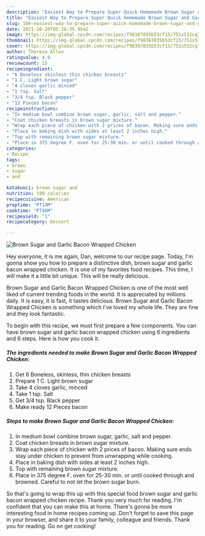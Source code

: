 ```yaml
---
description: "Easiest Way to Prepare Super Quick Homemade Brown Sugar and Garlic Bacon Wrapped Chicken"
title: "Easiest Way to Prepare Super Quick Homemade Brown Sugar and Garlic Bacon Wrapped Chicken"
slug: 166-easiest-way-to-prepare-super-quick-homemade-brown-sugar-and-garlic-bacon-wrapped-chicken
date: 2021-10-26T05:26:35.954Z
image: https://img-global.cpcdn.com/recipes/f98367035b53cf15/751x532cq70/brown-sugar-and-garlic-bacon-wrapped-chicken-recipe-main-photo.jpg
thumbnail: https://img-global.cpcdn.com/recipes/f98367035b53cf15/751x532cq70/brown-sugar-and-garlic-bacon-wrapped-chicken-recipe-main-photo.jpg
cover: https://img-global.cpcdn.com/recipes/f98367035b53cf15/751x532cq70/brown-sugar-and-garlic-bacon-wrapped-chicken-recipe-main-photo.jpg
author: Theresa Allen
ratingvalue: 4.9
reviewcount: 15
recipeingredient:
- "6 Boneless skinless thin chicken breasts"
- "1 C. Light brown sugar"
- "4 cloves garlic minced"
- "1 tsp. Salt"
- "3/4 tsp. Black pepper"
- "12 Pieces bacon"
recipeinstructions:
- "In medium bowl combine brown sugar, garlic, salt and pepper."
- "Coat chicken breasts in brown sugar mixture."
- "Wrap each piece of chicken with 2 prices of bacon. Making sure ends stay under chicken to prevent from unwrapping while cooking."
- "Place in baking dish with sides at least 2 inches high."
- "Top with remaining brown sugar mixture."
- "Place in 375 degree F. oven for 25-30 min. or until cooked through and browned. Careful to not let the brown sugar burn."
categories:
- Recipe
tags:
- brown
- sugar
- and

katakunci: brown sugar and 
nutrition: 199 calories
recipecuisine: American
preptime: "PT14M"
cooktime: "PT46M"
recipeyield: "1"
recipecategory: Dessert

---
```



![Brown Sugar and Garlic Bacon Wrapped Chicken](https://img-global.cpcdn.com/recipes/f98367035b53cf15/751x532cq70/brown-sugar-and-garlic-bacon-wrapped-chicken-recipe-main-photo.jpg)

Hey everyone, it is me again, Dan, welcome to our recipe page. Today, I'm gonna show you how to prepare a distinctive dish, brown sugar and garlic bacon wrapped chicken. It is one of my favorites food recipes. This time, I will make it a little bit unique. This will be really delicious.



Brown Sugar and Garlic Bacon Wrapped Chicken is one of the most well liked of current trending foods in the world. It is appreciated by millions daily. It is easy, it is fast, it tastes delicious. Brown Sugar and Garlic Bacon Wrapped Chicken is something which I've loved my whole life. They are fine and they look fantastic.


To begin with this recipe, we must first prepare a few components. You can have brown sugar and garlic bacon wrapped chicken using 6 ingredients and 6 steps. Here is how you cook it.

<!--inarticleads1-->

##### The ingredients needed to make Brown Sugar and Garlic Bacon Wrapped Chicken:

1. Get 6 Boneless, skinless, thin chicken breasts
1. Prepare 1 C. Light brown sugar
1. Take 4 cloves garlic, minced
1. Take 1 tsp. Salt
1. Get 3/4 tsp. Black pepper
1. Make ready 12 Pieces bacon




<!--inarticleads2-->

##### Steps to make Brown Sugar and Garlic Bacon Wrapped Chicken:

1. In medium bowl combine brown sugar, garlic, salt and pepper.
1. Coat chicken breasts in brown sugar mixture.
1. Wrap each piece of chicken with 2 prices of bacon. Making sure ends stay under chicken to prevent from unwrapping while cooking.
1. Place in baking dish with sides at least 2 inches high.
1. Top with remaining brown sugar mixture.
1. Place in 375 degree F. oven for 25-30 min. or until cooked through and browned. Careful to not let the brown sugar burn.




So that's going to wrap this up with this special food brown sugar and garlic bacon wrapped chicken recipe. Thank you very much for reading. I'm confident that you can make this at home. There's gonna be more interesting food in home recipes coming up. Don't forget to save this page in your browser, and share it to your family, colleague and friends. Thank you for reading. Go on get cooking!
